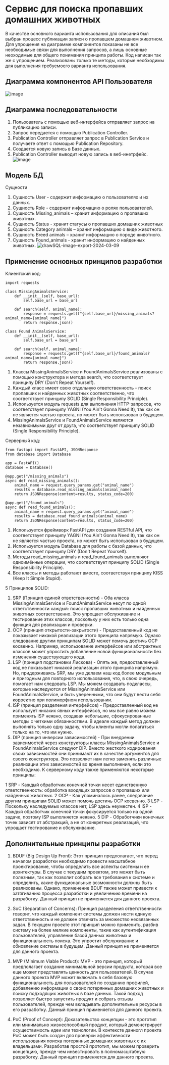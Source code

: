 # Сервис для поиска пропавших домашних животных
В качестве основного варианта использования для описания был выбран процесс публикации записи о пропавшем домашнем животном. Для упрощения на диаграмме компонентов показаны не все необходимые связи для выполнения запросов, а лишь основные неоходимые для общего понимания принципа работы. 
Код написан так же с упрощением. Реализованы только те методы, которые необходимы для выполнения требуемоего варианта использования.

## Диаграмма компонентов API Пользователя
![image](https://github.com/nikitasik4ik/HSE_Architecture/assets/81356111/38eee4f1-b3e4-4ea0-8cd2-ad53cac5dff5)

## Диаграмма последовательности
1. Пользователь с помощью веб-интерфейса отправляет запрос на публикацию записи.
2. Запрос передается с помощью Publication Controller.
3. Publication Controller отправляет запрос в Publication Service и получаете ответ с помощью Publication Repository.
4. Создается новую запись в Базе данных.
5. Publication Controller выводит новую запись в веб-инетрфейс.
![image](https://github.com/nikitasik4ik/HSE_Architecture/assets/81356111/3bbc6b22-53bf-456c-8a0f-cc2ec28f9f92)

## Модель БД
Сущности 
1. Сущность User - содержит информацию о пользователях и их данных.
2. Сущность Role - содержит информацию о ролях пользователей.
3. Сущность Missing_animals – хранит информацию о пропавших животных.
4. Сущность Status - хранит статусы о пропавших домашних животных
5. Сущность Category animals – хранит информацию о виде животного.
6. Сущность Breed animals – хранит информацию о породе животного.
7. Сущность Found_animals - хранит информацию о найденных животных. 
![drawSQL-image-export-2024-03-09](https://github.com/nikitasik4ik/HSE_Architecture/assets/81356111/27eb9ce4-eb72-4ac3-bd20-c5af87def43f)

## Применение основных принципов разработки
Клиентский код:
```
import requests

class MissingAnimalsService:
    def __init__(self, base_url):
        self.base_url = base_url
    
    def search(self, animal_name):
        response = requests.get(f"{self.base_url}/missing_animals?animal_name={animal_name}")
        return response.json()

class Found AnimalsService:
    def __init__(self, base_url):
        self.base_url = base_url
    
    def search(self, animal_name):
        response = requests.get(f"{self.base_url}/found_animals?animal_name={animal_name}")
        return response.json()
```
1. Классы MissingAnimalsService и FoundAnimalsService реализованы с помощью конструктора и метода search, что соответствует принципу DRY (Don't Repeat Yourself).
2. Каждый класс имеет свою отдельную ответственность - поиск пропавших и найденных животных соответственно, что соответствует принципу SOLID (Single Responsibility Principle).
3. Используется модуль requests для выполнения HTTP-запросов, что соответствует принципу YAGNI (You Ain't Gonna Need It), так как он не является частью проекта, но может быть использован в будущем.
4. MissingAnimalsService и FoundAnimalsService являются независимыми друг от друга, что соответствует принципу SOLID (Single Responsibility Principle).

Серверный код:

```
from fastapi import FastAPI, JSONResponse
from database import Database

app = FastAPI()
database = Database()

@app.get("/missing_animals")
async def read_missing_animals():
    animal_name = request.query_params.get("animal_name")
    results = database.read_missing_animals(animal_name)
    return JSONResponse(content=results, status_code=200)

@app.get("/found_animals")
async def read_found_animals():
    animal_name = request.query_params.get("animal_name")
    results = database.read_found_animals(animal_name)
    return JSONResponse(content=results, status_code=200)
```
1. Используется фреймворк FastAPI для создания RESTful API, что соответствует принципу YAGNI (You Ain't Gonna Need It), так как он не является частью проекта, но может быть использован в будущем.
2. Используется модуль Database для работы с базой данных, что соответствует принципу DRY (Don't Repeat Yourself).
3. Методы read_missing_animals и read_found_animals выполняют одноимённые операции, что соответствует принципу SOLID (Single Responsibility Principle).
4. Все классы и методы работают вместе, соответствуя принципу KISS (Keep It Simple Stupid).

5 Принципов SOLID:
1. SRP (Принцип единой ответственности) - Оба класса MissingAnimalsService и FoundAnimalsService несут по одной ответственности каждый: поиск пропавших животных и найденных животных соответственно. Это упрощает обслуживание и тестирование этих классов, поскольку у них есть только одна функция для реализации и проверки.
2. OCP (принцип открытости-закрытости) - Предоставленный код не показывает никакой реализации этого принципа напрямую. Однако следование другим принципам SOLID может помочь достичь OCP косвенно. Например, использование интерфейсов или абстрактных классов может упростить добавление новой функциональности без изменения существующего кода.
3. LSP (принцип подстановки Лискова) - Опять же, предоставленный код не показывает никакой реализации этого принципа напрямую. Но, придерживаясь SRP, мы уже делаем наш код более модульным и пригодным для повторного использования, что, в свою очередь, помогает нам следовать LSP. Мы можем создавать подклассы, которые наследуются от MissingAnimalsService или FoundAnimalsService, и быть уверенными, что они будут вести себя корректно при полиморфном использовании.
4. ISP (принцип разделения интерфейсов) - Предоставленный код не использует никаких явных интерфейсов, но мы все равно можем применять ISP неявно, создавая небольшие, сфокусированные методы с четкими обязанностями. В идеале каждый метод должен выполнять только одну задачу, чтобы клиенты могли полагаться только на то, что им нужно.
5. DIP (принцип инверсии зависимостей) - При внедрении зависимостей через конструкторы классы MissingAnimalsService и FoundAnimalsService следуют DIP. Вместо жесткого кодирования своих зависимостей они принимают их в качестве аргументов для своего конструктора. Это позволяет нам легко заменять различные реализации этих зависимостей во время выполнения, если это необходимо.
К серверному коду также применяются некоторые принципы:

1 SRP - Каждый обработчик конечной точки несет единственную ответственность: обработка входящих запросов о пропавших или найденных животных.
2 OCP - Как упоминалось ранее, следование другим принципам SOLID может помочь достичь OCP косвенно.
3 LSP - Поскольку наследуемых классов нет, LSP здесь неуместен.
4 ISP - Каждый обработчик конечной точки фокусируется только на одной задаче, поэтому ISP выполняется неявно.
5 DIP - Обработчики конечных точек зависят от абстракций, а не от конкретных реализаций, что упрощает тестирование и обслуживание.

## Дополнительные принципы разработки
1. BDUF (Big Design Up Front): Этот принцип предполагает, что перед началом разработки необходимо провести масштабное проектирование, чтобы определить все аспекты системы и ее архитектуры. В случае с текущим проектом, это может быть полезным, так как позволит собрать все требования к системе и определить, какие функциональные возможности должны быть реализованы. Однако, применение BDUF также может привести к затягиванию процесса разработки и увеличению времени на разработку.
Данный принцип не применяется для данного проекта.

2. SoC (Separation of Concerns): Принцип разделения ответственности говорит, что каждый компонент системы должен нести единую ответственность и не должен отвечать за множество несвязанных задач. В текущем проекте этот принцип можно применить, разбив систему на более мелкие компоненты, такие как аутентификация пользователей, управление базой данных животных и функциональность поиска. Это упростит обслуживание и обновление системы в будущем.
Данный принцип не применяется для данного проекта.

3. MVP (Minimum Viable Product): MVP - это принцип, который предполагает создание минимальной версии продукта, которая все еще может представлять ценность для пользователей. В случае данного проекта MVP может включать в себя базовую функциональность для пользователей по созданию профилей, добавлению информации о своих потерянных домашних животных и поиску подходящих животных в базе данных. Такой подход позволяет быстро запустить продукт и собрать отзывы пользователей, прежде чем вкладывать дополнительные ресурсы в его разработку.
Данный принцип применяется для данного проекта. 

4. PoC (Proof of Concept): Доказательство концепции - это прототип или минимально жизнеспособный продукт, который демонстрирует осуществимость идеи или технологии. В контексте данногл проекта PoC может быть создан для проверки эффективности использования поиска потерянных домашних животных с их владельцами. Разработав простой прототип, мы можем проверить концепцию, прежде чем инвестировать в полномасштабную разработку.
Данный принцип применяется для данного проекта.
